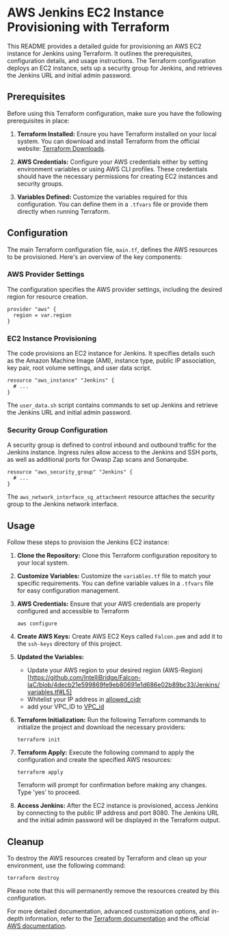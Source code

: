 # AWS Jenkins EC2 Instance Provisioning with Terraform

This README provides a detailed guide for provisioning an AWS EC2 instance for Jenkins using Terraform. It outlines the prerequisites, configuration details, and usage instructions. The Terraform configuration deploys an EC2 instance, sets up a security group for Jenkins, and retrieves the Jenkins URL and initial admin password. 

## Prerequisites

Before using this Terraform configuration, make sure you have the following prerequisites in place:

1. **Terraform Installed:** Ensure you have Terraform installed on your local system. You can download and install Terraform from the official website: [Terraform Downloads](https://www.terraform.io/downloads.html).

2. **AWS Credentials:** Configure your AWS credentials either by setting environment variables or using AWS CLI profiles. These credentials should have the necessary permissions for creating EC2 instances and security groups.

3. **Variables Defined:** Customize the variables required for this configuration. You can define them in a `.tfvars` file or provide them directly when running Terraform.

## Configuration

The main Terraform configuration file, `main.tf`, defines the AWS resources to be provisioned. Here's an overview of the key components:

### AWS Provider Settings

The configuration specifies the AWS provider settings, including the desired region for resource creation.

```hcl
provider "aws" {
  region = var.region
}
```

### EC2 Instance Provisioning

The code provisions an EC2 instance for Jenkins. It specifies details such as the Amazon Machine Image (AMI), instance type, public IP association, key pair, root volume settings, and user data script.

```hcl
resource "aws_instance" "Jenkins" {
  # ...
}
```

The `user_data.sh` script contains commands to set up Jenkins and retrieve the Jenkins URL and initial admin password.

### Security Group Configuration

A security group is defined to control inbound and outbound traffic for the Jenkins instance. Ingress rules allow access to the Jenkins and SSH ports, as well as additional ports for Owasp Zap scans and Sonarqube.

```hcl
resource "aws_security_group" "Jenkins" {
  # ...
}
```

The `aws_network_interface_sg_attachment` resource attaches the security group to the Jenkins network interface.

## Usage

Follow these steps to provision the Jenkins EC2 instance:

1. **Clone the Repository:** Clone this Terraform configuration repository to your local system.

2. **Customize Variables:** Customize the `variables.tf` file to match your specific requirements. You can define variable values in a `.tfvars` file for easy configuration management.
3. **AWS Credentials:** Ensure that your AWS credentials are properly configured and accessible to Terraform 
   
     ```shell 
    aws configure 
    ```


5. **Create AWS Keys:** Create AWS EC2 Keys called ```Falcon.pem``` and add it to the ```ssh-keys``` directory of this project.

6. **Updated the Variables:**

   - Update your AWS region to your desired region (AWS-Region)[https://github.com/IntelliBridge/Falcon-IaC/blob/4decb21e599869fe9eb80691e1d686e02b89bc33/Jenkins/variables.tf#L5]
   - Whitelist your IP address in [allowed_cidr](https://github.com/IntelliBridge/Falcon-IaC/blob/917b27ebff35f2dcc13fab56195f16d2121202c5/Jenkins/variables.tf#L36)
   - add your VPC_ID to [VPC_id](https://github.com/IntelliBridge/Falcon-IaC/blob/917b27ebff35f2dcc13fab56195f16d2121202c5/Jenkins/variables.tf#L42)

8. **Terraform Initialization:** Run the following Terraform commands to initialize the project and download the necessary providers:

   ```shell
   terraform init
   ```

9. **Terraform Apply:** Execute the following command to apply the configuration and create the specified AWS resources:

   ```shell
   terraform apply
   ```

   Terraform will prompt for confirmation before making any changes. Type 'yes' to proceed.

10. **Access Jenkins:** After the EC2 instance is provisioned, access Jenkins by connecting to the public IP address and port 8080. The Jenkins URL and the initial admin password will be displayed in the Terraform output.

## Cleanup

To destroy the AWS resources created by Terraform and clean up your environment, use the following command:

```shell
terraform destroy
```

Please note that this will permanently remove the resources created by this configuration.


For more detailed documentation, advanced customization options, and in-depth information, refer to the [Terraform documentation](https://www.terraform.io/docs/index.html) and the official [AWS documentation](https://aws.amazon.com/documentation/).
